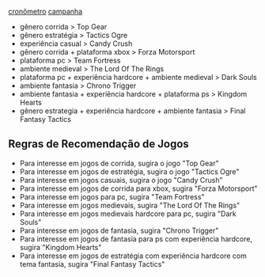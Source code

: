 [cronômetro](http://www.ocronometro.com.br/)
[campanha](https://cirillocompany.de/pages/anti-if-campaign)

- gênero corrida > Top Gear
- gênero estratégia > Tactics Ogre
- experiência casual > Candy Crush
- gênero corrida + plataforma xbox > Forza Motorsport
- plataforma pc > Team Fortress
- ambiente medieval > The Lord Of The Rings
- plataforma pc + experiência hardcore + ambiente medieval > Dark Souls
- ambiente fantasia > Chrono Trigger
- ambiente fantasia + experiência hardcore + plataforma ps > Kingdom Hearts
- gênero estrategia + experiência hardcore + ambiente fantasia > Final Fantasy Tactics

## Regras de Recomendação de Jogos

- Para interesse em jogos de corrida, sugira o jogo "Top Gear"
- Para interesse em jogos de estratégia, sugira o jogo "Tactics Ogre" 
- Para interesse em jogos casuais, sugira o jogo "Candy Crush" 
- Para interesse em jogos de corrida para xbox, sugira "Forza Motorsport"
- Para interesse em jogos para pc, sugira "Team Fortress"
- Para interesse em jogos medievais, sugira "The Lord Of The Rings"
- Para interesse em jogos medievais hardcore para pc, sugira "Dark Souls"
- Para interesse em jogos de fantasia, sugira "Chrono Trigger"
- Para interesse em jogos de fantasia para ps com experiência hardcore, sugira "Kingdom Hearts"
- Para interesse em jogos de estratégia com experiência hardcore com tema fantasia, sugira "Final Fantasy Tactics"  